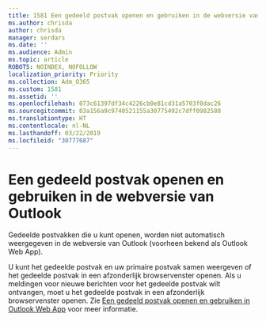 ```yaml
---
title: 1581 Een gedeeld postvak openen en gebruiken in de webversie van Outlook
ms.author: chrisda
author: chrisda
manager: serdars
ms.date: ''
ms.audience: Admin
ms.topic: article
ROBOTS: NOINDEX, NOFOLLOW
localization_priority: Priority
ms.collection: Adm_O365
ms.custom: 1581
ms.assetid: ''
ms.openlocfilehash: 073c61397df34c4226cb0e81cd31a5703f0dac26
ms.sourcegitcommit: 03a156a9c9740521155a30775492c7dff0982588
ms.translationtype: HT
ms.contentlocale: nl-NL
ms.lasthandoff: 03/22/2019
ms.locfileid: "30777687"
---
```

# <a name="open-and-use-a-shared-mailbox-in-outlook-on-the-web"></a>Een gedeeld postvak openen en gebruiken in de webversie van Outlook

Gedeelde postvakken die u kunt openen, worden niet automatisch weergegeven in de webversie van Outlook (voorheen bekend als Outlook Web App).

U kunt het gedeelde postvak en uw primaire postvak samen weergeven of het gedeelde postvak in een afzonderlijk browservenster openen. Als u meldingen voor nieuwe berichten voor het gedeelde postvak wilt ontvangen, moet u het gedeelde postvak in een afzonderlijk browservenster openen. Zie [Een gedeeld postvak openen en gebruiken in Outlook Web App](https://support.office.com/article/BC127866-42BE-4DE7-92AE-1EF2F787FD5C) voor meer informatie.